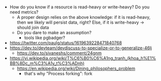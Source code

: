 - How do you know if a resource is read-heavy or write-heavy? Do you need metrics?
	- A proper design relies on the above knowledge: if it is read-heavy, then we likely will persist data, right? Else, if it is write-heavy -> should join data
	- Do you dare to make an assumption?
		- tools like pgbadger?
- https://twitter.com/paulg/status/1619639228471840768
- https://dev.to/devteam/devdiscuss-to-specialize-or-to-generalize-46lj
	- https://dev.to/sivaneshs/comment/24gnm
- https://vi.wikipedia.org/wiki/T%C6%B0%C6%A1ng_tranh_(khoa_h%E1%BB%8Dc_m%C3%A1y_t%C3%ADnh)
	- https://en.wikipedia.org/wiki/Dining_philosophers_problem
		- that's why "Process forking": fork